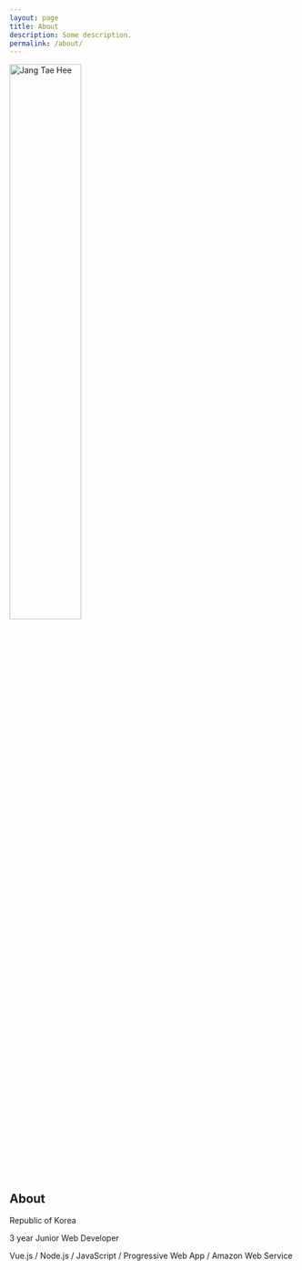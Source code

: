 ```yaml
---
layout: page
title: About
description: Some description.
permalink: /about/
---
```


<img itemprop="image" class="img-rounded" src="http://drive.google.com/uc?export=view&id=14LyfCpKQooGIR38JyXHWfCgqQ3hYRGIf" alt="Jang Tae Hee" width="50%">

## About

Republic of Korea

3 year Junior Web Developer

Vue.js / Node.js / JavaScript / Progressive Web App / Amazon Web Service